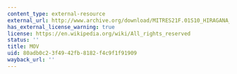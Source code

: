 ```yaml
---
content_type: external-resource
external_url: http://www.archive.org/download/MITRES21F.01S10_HIRAGANA_EXERCISES/4b1.mov
has_external_license_warning: true
license: https://en.wikipedia.org/wiki/All_rights_reserved
status: ''
title: MOV
uid: 80adb0c2-3f49-42fb-8182-f4c9f1f91909
wayback_url: ''
---
```

